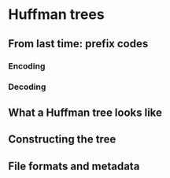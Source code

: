 # Huffman trees

## From last time: prefix codes

### Encoding

### Decoding

## What a Huffman tree looks like

## Constructing the tree

## File formats and metadata

